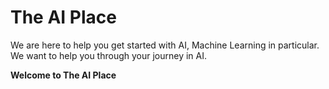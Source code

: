 <h1>The AI Place</h1>

We are here to help you get started with AI, Machine Learning in particular. We want to help you 
through your journey in AI.

<b>Welcome to The AI Place</b>
